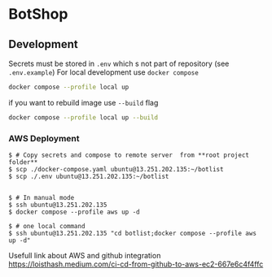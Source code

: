 # BotShop

## Development
Secrets must be stored in `.env`  which s  not part of repository (see `.env.example`)
For local development use `docker compose`
```bash
docker compose --profile local up
```

if you want to rebuild image use `--build` flag
```bash
docker compose --profile local up --build
```
### AWS Deployment
```shell
$ # Copy secrets and compose to remote server  from **root project folder**
$ scp ./docker-compose.yaml ubuntu@13.251.202.135:~/botlist
$ scp ./.env ubuntu@13.251.202.135:~/botlist 


$ # In manual mode
$ ssh ubuntu@13.251.202.135
$ docker compose --profile aws up -d

$ # one local command
$ ssh ubuntu@13.251.202.135 "cd botlist;docker compose --profile aws up -d"
```
Usefull link about AWS and github integration https://loisthash.medium.com/ci-cd-from-github-to-aws-ec2-667e6c4f4ffc